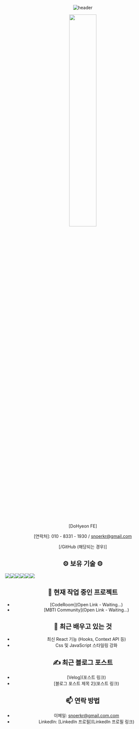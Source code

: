 <div align="center">
  
![header](https://capsule-render.vercel.app/api?type=waving&color=gradient&height=120&animation=fadeIn&section=footer&text=🚗🚘🚛&fontAlign=70) 

  <a>
    <img src="https://github-readme-stats.vercel.app/api?username=SnowsFE&&theme=tokyonight&show_icons=true" width="42%">
  </a>

[DoHyeon FE]

[연락처]: 010 - 8331 - 1930 / snoerkr@gmail.com

[/GitHub  (해당되는 경우)]

## ⚙️ 보유 기술 ⚙️
<div style="display:flex; flex-direction:row;">
    <img src="https://img.shields.io/badge/linux-FCC624?style=for-the-badge&logo=linux&logoColor=black"> 
    <img src="https://img.shields.io/badge/html5-E34F26?style=flat-square&logo=html5&logoColor=white"> 
    <img src="https://img.shields.io/badge/css-1572B6?style=flat-square&logo=css3&logoColor=white"> 
    <img src="https://img.shields.io/badge/javascript-F7DF1E?style=flat-square&logo=javascript&logoColor=black"> 
    <img src="https://img.shields.io/badge/bootstrap-7952B3?style=flat-square&logo=bootstrap&logoColor=white">
    <img src="https://img.shields.io/badge/react-20232a.svg?style=for-the-badge&logo=react&logoColor=61DAFB" />
</div>

## 🔭 현재 작업 중인 프로젝트
- [CodeRoom](Open Link - Waiting...)
- [MBTI Community](Open Link - Waiting...)

## 🌱 최근 배우고 있는 것
- 최신 React 기능 (Hooks, Context API 등)
- Css 및 JavaScript 스타일링 강화 

## ✍️ 최근 블로그 포스트
- [Velog](포스트 링크)
- [블로그 포스트 제목 2](포스트 링크)

## 📫 연락 방법
- 이메일: [snoerkr@gmail.com.com](mailto:your-snoerkr@gmail.com.com)
- LinkedIn: [LinkedIn 프로필](LinkedIn 프로필 링크)

</div>

